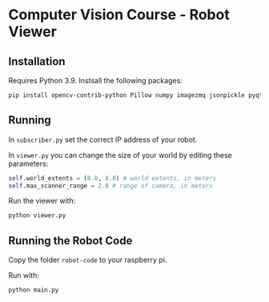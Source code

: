 # Computer Vision Course - Robot Viewer

## Installation

Requires Python 3.9. Instsall the following packages:
```bash
pip install opencv-contrib-python Pillow numpy imagezmq jsonpickle pyqt5
```

## Running

In `subscriber.py` set the correct IP address of your robot.

In `viewer.py` you can change the size of your world by editing these parameters:
```python
self.world_extents = (8.0, 8.0) # world extents, in meters
self.max_scanner_range = 2.0 # range of camera, in meters
```

Run the viewer with:
```bash
python viewer.py
```

## Running the Robot Code

Copy the folder `robot-code` to your raspberry pi.

Run with:
```bash
python main.py
```